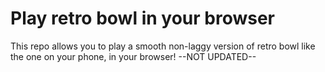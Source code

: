 # Play retro bowl in your browser

This repo allows you to play a smooth non-laggy version of retro bowl like the one on your phone, in your browser!
--NOT UPDATED--
